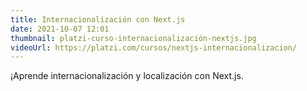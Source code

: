 ```yaml
---
title: Internacionalización con Next.js
date: 2021-10-07 12:01
thumbnail: platzi-curso-internacionalización-nextjs.jpg
videoUrl: https://platzi.com/cursos/nextjs-internacionalizacion/
---
```


¡Aprende internacionalización y localización con Next.js.
